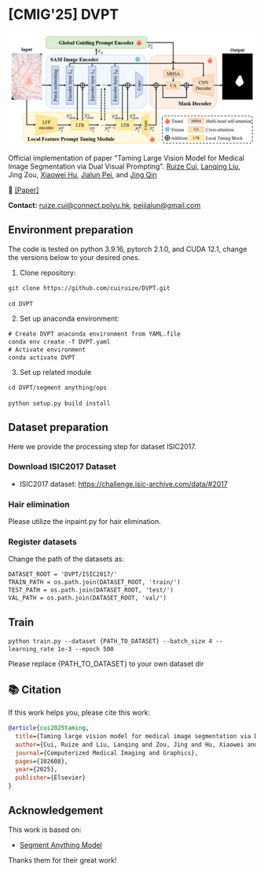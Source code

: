 # [CMIG'25] DVPT

<div align=center>
<img src="assets/overview.png" height=230 width=750>
</div>

Official implementation of paper "Taming Large Vision Model for Medical Image Segmentation via Dual Visual Prompting".
[Ruize Cui](https://scholar.google.com/citations?hl=zh-CN&user=rAcxfuUAAAAJ), [Lanqing Liu](https://scholar.google.com/citations?user=36Is6IwAAAAJ&hl=zh-CN), Jing Zou, [Xiaowei Hu](https://scholar.google.com/citations?user=tUb4J0kAAAAJ&hl=en), [Jialun Pei](https://scholar.google.com/citations?user=1lPivLsAAAAJ&hl=en), and [Jing Qin](https://harry-qinjing.github.io/)

👀 [[Paper]](https://www.sciencedirect.com/science/article/abs/pii/S089561112500117X)

**Contact:** ruize.cui@connect.polyu.hk, peijialun@gmail.com


## Environment preparation
The code is tested on python 3.9.16, pytorch 2.1.0, and CUDA 12.1, change the versions below to your desired ones.
1. Clone repository:
```shell
git clone https://github.com/cuiruize/DVPT.git

cd DVPT
```
   
2. Set up anaconda environment:
```shell
# Create DVPT anaconda environment from YAML.file
conda env create -f DVPT.yaml
# Activate environment
conda activate DVPT
```

3. Set up related module
```shell
cd DVPT/segment anything/ops

python setup.py build install
```

## Dataset preparation

Here we provide the processing step for dataset ISIC2017.

### Download ISIC2017 Dataset
- ISIC2017 dataset: https://challenge.isic-archive.com/data/#2017
### Hair elimination
Please utilize the inpaint.py for hair elimination.
### Register datasets
Change the path of the datasets as:
```shell
DATASET_ROOT = 'DVPT/ISIC2017/'
TRAIN_PATH = os.path.join(DATASET_ROOT, 'train/')
TEST_PATH = os.path.join(DATASET_ROOT, 'test/')
VAL_PATH = os.path.join(DATASET_ROOT, 'val/')
```

## Train

```shell
python train.py --dataset {PATH_TO_DATASET} --batch_size 4 --learning_rate 1e-3 --epoch 500
```

Please replace {PATH_TO_DATASET} to your own dataset dir

## 📚 Citation

If this work helps you, please cite this work:

```bibtex
@article{cui2025taming,
  title={Taming large vision model for medical image segmentation via Dual Visual Prompt Tuning},
  author={Cui, Ruize and Liu, Lanqing and Zou, Jing and Hu, Xiaowei and Pei, Jialun and Qin, Jing},
  journal={Computerized Medical Imaging and Graphics},
  pages={102608},
  year={2025},
  publisher={Elsevier}
}
```

## Acknowledgement
This work is based on:

- [Segment Anything Model](https://github.com/facebookresearch/segment-anything)

Thanks them for their great work!
